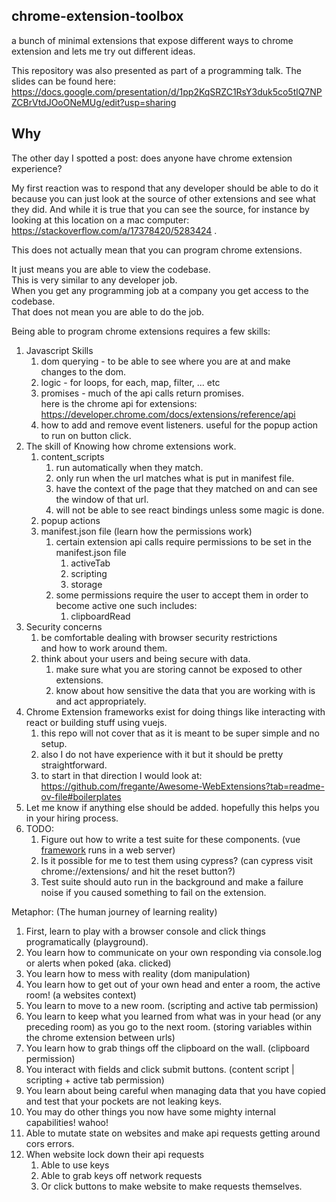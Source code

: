 ## chrome-extension-toolbox
a bunch of minimal extensions that expose different ways to chrome extension and lets me try out different ideas.

This repository was also presented as part of a programming talk. The slides can be found here:
https://docs.google.com/presentation/d/1pp2KqSRZC1RsY3duk5co5tlQ7NPZCBrVtdJOoONeMUg/edit?usp=sharing

## Why
The other day I spotted a post: does anyone have chrome extension experience?

My first reaction was to respond that any developer should be able to do it because you can just look at the source of other extensions and see what they did. And while it is true that you can see the source, for instance by looking at this location on a mac computer: https://stackoverflow.com/a/17378420/5283424 .

This does not actually mean that you can program chrome extensions.

It just means you are able to view the codebase.  
This is very similar to any developer job.  
When you get any programming job at a company you get access to the codebase.  
That does not mean you are able to do the job.

Being able to program chrome extensions requires a few skills:
1. Javascript Skills  
   1. dom querying - to be able to see where you are at and make changes to the dom.  
   2. logic - for loops, for each,  map, filter, ... etc  
   3. promises - much of the api calls return promises.  
       here is the chrome api for extensions: https://developer.chrome.com/docs/extensions/reference/api
   4. how to add and remove event listeners. useful for the popup action to run on button click.
2. The skill of Knowing how chrome extensions work.  
   1. content_scripts  
      1. run automatically when they match.  
      2. only run when the url matches what is put in manifest file.  
      3. have the context of the page that they matched on and can see the window of that url.  
      4. will not be able to see react bindings unless some magic is done.  
   2. popup actions
   3. manifest.json file (learn how the permissions work)
      1. certain extension api calls require permissions to be set in the manifest.json file  
          1. activeTab  
          2. scripting  
          3. storage  
      2. some permissions require the user to accept them in order to become active one such includes:  
          1. clipboardRead  
3. Security concerns
   1. be comfortable dealing with browser security restrictions   
   and how to work around them.
   2. think about your users and being secure with data.
      1. make sure what you are storing cannot be exposed to other extensions.
      2. know about how sensitive the data that you are working with is and act appropriately.  
4. Chrome Extension frameworks exist for doing things like interacting with react or building stuff using vuejs.  
   1. this repo will not cover that as it is meant to be super simple and no setup.
   2. also I do not have experience with it but it should be pretty straightforward. 
   3. to start in that direction I would look at:  
https://github.com/fregante/Awesome-WebExtensions?tab=readme-ov-file#boilerplates
5. Let me know if anything else should be added. hopefully this helps you in your hiring process.
6. TODO: 
   1. Figure out how to write a test suite for these components. (vue [framework](https://github.com/Kocal/vue-web-extension) runs in a web server)
   2. Is it possible for me to test them using cypress? (can cypress visit chrome://extensions/ and hit the reset button?)
   3. Test suite should auto run in the background and make a failure noise if you caused something to fail on the extension.

Metaphor: (The human journey of learning reality)
1. First, learn to play with a browser console and click things programatically (playground).
2. You learn how to communicate on your own responding via console.log or alerts when poked (aka. clicked)  
3. You learn how to mess with reality (dom manipulation)
4. You learn how to get out of your own head and enter a room, the active room! (a websites context)
5. You learn to move to a new room. (scripting and active tab permission)
6. You learn to keep what you learned from what was in your head (or any preceding room) as you go to the next room. (storing variables within the chrome extension between urls)
7. You learn how to grab things off the clipboard on the wall. (clipboard permission)
8. You interact with fields and click submit buttons. (content script | scripting + active tab permission)
9. You learn about being careful when managing data that you have copied and test that your pockets are not leaking keys.  
10. You may do other things you now have some mighty internal capabilities! wahoo!  
11. Able to mutate state on websites and make api requests getting around cors errors.
12. When website lock down their api requests  
    1. Able to use keys
    2. Able to grab keys off network requests
    3. Or click buttons to make website to make requests themselves.
